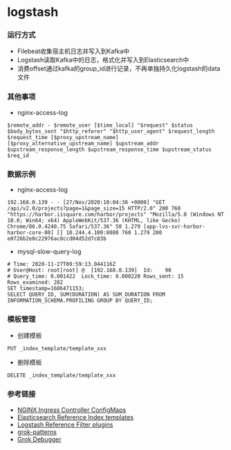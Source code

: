 # logstash

### 运行方式
- Filebeat收集宿主机日志并写入到Kafka中
- Logstash读取Kafka中的日志，格式化并写入到Elasticsearch中
- 消费offset通过kafka的group_id进行记录，不再单独持久化logstash的data文件

### 其他事项
- nginx-access-log
```
$remote_addr - $remote_user [$time_local] "$request" $status $body_bytes_sent "$http_referer" "$http_user_agent" $request_length $request_time [$proxy_upstream_name] [$proxy_alternative_upstream_name] $upstream_addr $upstream_response_length $upstream_response_time $upstream_status $req_id
```

### 数据示例
- nginx-access-log
```
192.168.0.139 - - [27/Nov/2020:10:04:38 +0000] "GET /api/v2.0/projects?page=1&page_size=15 HTTP/2.0" 200 760 "https://harbor.iisquare.com/harbor/projects" "Mozilla/5.0 (Windows NT 10.0; Win64; x64) AppleWebKit/537.36 (KHTML, like Gecko) Chrome/86.0.4240.75 Safari/537.36" 50 1.279 [app-lvs-svr-harbor-harbor-core-80] [] 10.244.4.100:8080 760 1.279 200 e0726b2e0c22976ac8ccd04d52d7c83b
```
- mysql-slow-query-log
```
# Time: 2020-11-27T09:59:13.044116Z
# User@Host: root[root] @  [192.168.0.139]  Id:    90
# Query_time: 0.001422  Lock_time: 0.000220 Rows_sent: 15  Rows_examined: 282
SET timestamp=1606471153;
SELECT QUERY_ID, SUM(DURATION) AS SUM_DURATION FROM INFORMATION_SCHEMA.PROFILING GROUP BY QUERY_ID;
```

### 模板管理
- 创建模板
```
PUT _index_template/template_xxx
```
- 删除模板
```
DELETE _index_template/template_xxx
```


### 参考链接
- [NGINX Ingress Controller ConfigMaps](https://kubernetes.github.io/ingress-nginx/user-guide/nginx-configuration/configmap/)
- [Elasticsearch Reference Index templates](https://www.elastic.co/guide/en/elasticsearch/reference/7.9/index-templates.html)
- [Logstash Reference Filter plugins](https://www.elastic.co/guide/en/logstash/7.x/filter-plugins.html)
- [grok-patterns](https://github.com/logstash-plugins/logstash-patterns-core/blob/master/patterns/grok-patterns)
- [Grok Debugger](https://grokdebug.herokuapp.com/)
